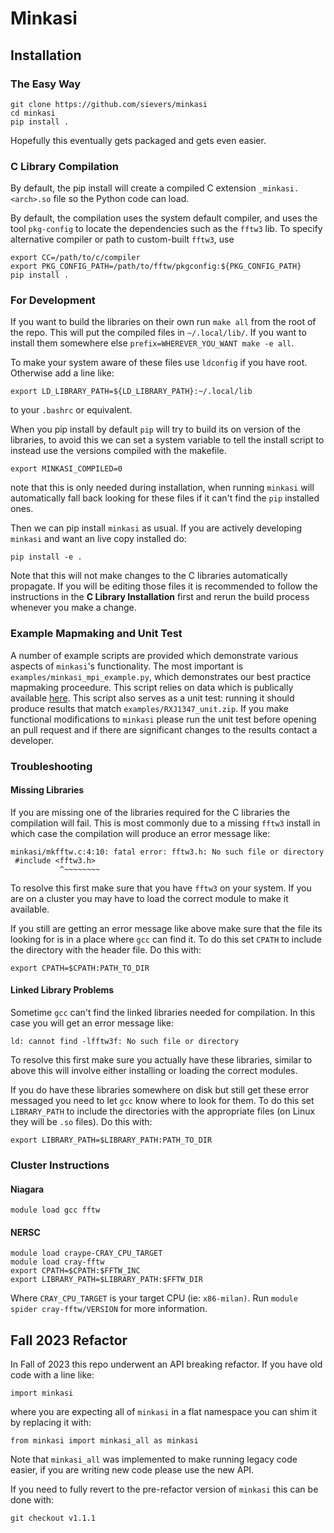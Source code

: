 # Minkasi

## Installation

### The Easy Way

```
git clone https://github.com/sievers/minkasi
cd minkasi
pip install .
```

Hopefully this eventually gets packaged and gets even easier.

### C Library Compilation

By default, the pip install will create a compiled C extension
`_minkasi.<arch>.so` file so the Python code can load.

By default, the compilation uses the system default compiler, and uses the
tool `pkg-config` to locate the dependencies such as the `fftw3` lib. To
specify alternative compiler or path to custom-built `fftw3`, use

```
export CC=/path/to/c/compiler
export PKG_CONFIG_PATH=/path/to/fftw/pkgconfig:${PKG_CONFIG_PATH}
pip install .
```

### For Development

If you want to build the libraries on their own run `make all` from the root of the repo.
This will put the compiled files in `~/.local/lib/`.
If you want to install them somewhere else `prefix=WHEREVER_YOU_WANT make -e all`.

To make your system aware of these files use `ldconfig` if you have root.
Otherwise add a line like:

```
export LD_LIBRARY_PATH=${LD_LIBRARY_PATH}:~/.local/lib
```

to your `.bashrc` or equivalent.

When you pip install by default `pip` will try to build its on version of the libraries,
to avoid this we can set a system variable to tell the install script to instead use the
versions compiled with the makefile.

```
export MINKASI_COMPILED=0
```

note that this is only needed during installation, when running `minkasi` will automatically
fall back looking for these files if it can't find the `pip` installed ones.


Then we can pip install `minkasi` as usual.
If you are actively developing `minkasi` and want an live copy installed do:

```
pip install -e .
```

Note that this will not make changes to the C libraries automatically propagate.
If you will be editing those files it is recommended to follow the instructions in the **C Library Installation** first and rerun the build process whenever you make a change.

### Example Mapmaking and Unit Test

A number of example scripts are provided which demonstrate various aspects of `minkasi`'s functionality. The most important is `examples/minkasi_mpi_example.py`, which demonstrates our
best practice mapmaking proceedure. This script relies on data which is publically available [here](https://github.com/sievers/M2-TODs). This script also serves as a unit test: running
it should produce results that match `examples/RXJ1347_unit.zip`. If you make functional modifications to `minkasi` please run the unit test before opening an pull request and if there
are significant changes to the results contact a developer. 

### Troubleshooting

#### Missing Libraries

If you are missing one of the libraries required for the C libraries the compilation will fail.
This is most commonly due to a missing `fftw3` install in which case the compilation will produce an error message like:

```
minkasi/mkfftw.c:4:10: fatal error: fftw3.h: No such file or directory
 #include <fftw3.h>
           ^~~~~~~~~
```

To resolve this first make sure that you have `fftw3` on your system.
If you are on a cluster you may have to load the correct module to make it available.

If you still are getting an error message like above make sure that the file its looking for is in a place where `gcc` can find it.
To do this set `CPATH` to include the directory with the header file.
Do this with:

```
export CPATH=$CPATH:PATH_TO_DIR
```

#### Linked Library Problems

Sometime `gcc` can't find the linked libraries needed for compilation.
In this case you will get an error message like:

```
ld: cannot find -lfftw3f: No such file or directory
```

To resolve this first make sure you actually have these libraries, similar to above this will
involve either installing or loading the correct modules.

If you do have these libraries somewhere on disk but still get these error messaged you need to let `gcc` know where to look for them.
To do this set `LIBRARY_PATH` to include the directories with the appropriate files (on Linux they will be `.so` files).
Do this with:

```
export LIBRARY_PATH=$LIBRARY_PATH:PATH_TO_DIR
```

### Cluster Instructions

#### Niagara

```
module load gcc fftw
```

#### NERSC

```
module load craype-CRAY_CPU_TARGET
module load cray-fftw
export CPATH=$CPATH:$FFTW_INC
export LIBRARY_PATH=$LIBRARY_PATH:$FFTW_DIR
```

Where `CRAY_CPU_TARGET` is your target CPU (ie: `x86-milan)`.
Run `module spider cray-fftw/VERSION` for more information.

## Fall 2023 Refactor
In Fall of 2023 this repo underwent an API breaking refactor.
If you have old code with a line like:
```
import minkasi
```
where you are expecting all of `minkasi` in a flat namespace you can shim it by replacing it with:
```
from minkasi import minkasi_all as minkasi
```
 Note that `minkasi_all` was implemented to make running legacy code easier,
 if you are writing new code please use the new API.

 If you need to fully revert to the pre-refactor version of `minkasi` this can be done with:
 ```
 git checkout v1.1.1
 ```
